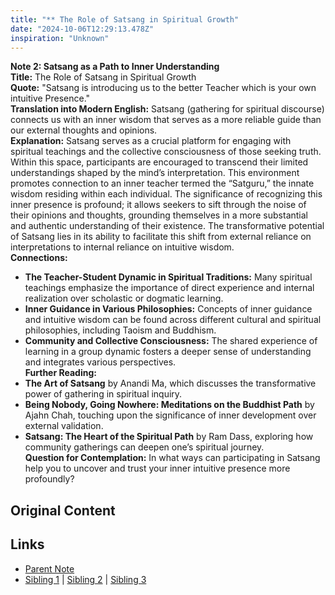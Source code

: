 ```yaml
---
title: "** The Role of Satsang in Spiritual Growth"
date: "2024-10-06T12:29:13.478Z"
inspiration: "Unknown"
---
```


  
**Note 2: Satsang as a Path to Inner Understanding**  
**Title:** The Role of Satsang in Spiritual Growth  
**Quote:** "Satsang is introducing us to the better Teacher which is your own intuitive Presence."  
**Translation into Modern English:** Satsang (gathering for spiritual discourse) connects us with an inner wisdom that serves as a more reliable guide than our external thoughts and opinions.  
**Explanation:** Satsang serves as a crucial platform for engaging with spiritual teachings and the collective consciousness of those seeking truth. Within this space, participants are encouraged to transcend their limited understandings shaped by the mind’s interpretation. This environment promotes connection to an inner teacher termed the “Satguru,” the innate wisdom residing within each individual. The significance of recognizing this inner presence is profound; it allows seekers to sift through the noise of their opinions and thoughts, grounding themselves in a more substantial and authentic understanding of their existence. The transformative potential of Satsang lies in its ability to facilitate this shift from external reliance on interpretations to internal reliance on intuitive wisdom.  
**Connections:**  
- **The Teacher-Student Dynamic in Spiritual Traditions:** Many spiritual teachings emphasize the importance of direct experience and internal realization over scholastic or dogmatic learning.  
- **Inner Guidance in Various Philosophies:** Concepts of inner guidance and intuitive wisdom can be found across different cultural and spiritual philosophies, including Taoism and Buddhism.  
- **Community and Collective Consciousness:** The shared experience of learning in a group dynamic fosters a deeper sense of understanding and integrates various perspectives.  
**Further Reading:**  
- **The Art of Satsang** by Anandi Ma, which discusses the transformative power of gathering in spiritual inquiry.  
- **Being Nobody, Going Nowhere: Meditations on the Buddhist Path** by Ajahn Chah, touching upon the significance of inner development over external validation.  
- **Satsang: The Heart of the Spiritual Path** by Ram Dass, exploring how community gatherings can deepen one’s spiritual journey.  
**Question for Contemplation:** In what ways can participating in Satsang help you to uncover and trust your inner intuitive presence more profoundly?  


## Original Content



## Links

- [Parent Note](/parent-note.md)
- [Sibling 1](/zettel1.md) | [Sibling 2](/zettel2.md) | [Sibling 3](/zettel3.md)
